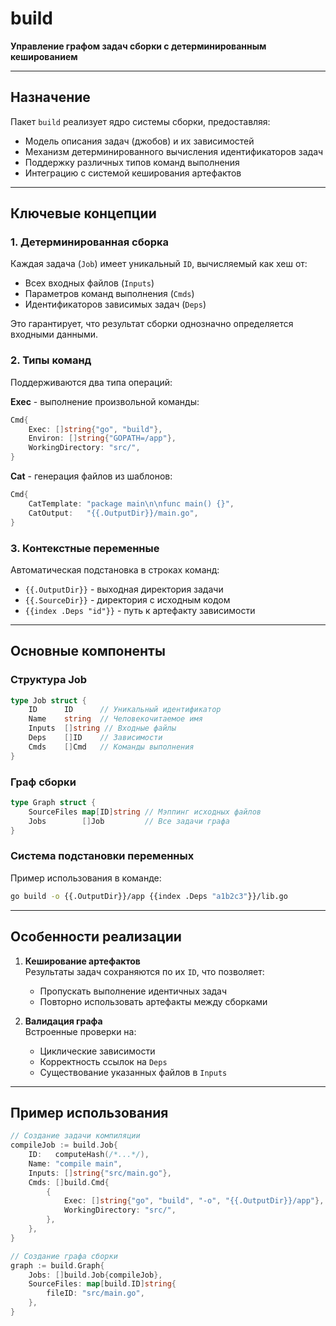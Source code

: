 # build

**Управление графом задач сборки с детерминированным кешированием**

---

## Назначение

Пакет `build` реализует ядро системы сборки, предоставляя:
- Модель описания задач (джобов) и их зависимостей
- Механизм детерминированного вычисления идентификаторов задач
- Поддержку различных типов команд выполнения
- Интеграцию с системой кеширования артефактов

---

## Ключевые концепции

### 1. Детерминированная сборка
Каждая задача (`Job`) имеет уникальный `ID`, вычисляемый как хеш от:
- Всех входных файлов (`Inputs`)
- Параметров команд выполнения (`Cmds`)
- Идентификаторов зависимых задач (`Deps`)

Это гарантирует, что результат сборки однозначно определяется входными данными.

### 2. Типы команд
Поддерживаются два типа операций:

**Exec** - выполнение произвольной команды:
```go
Cmd{
    Exec: []string{"go", "build"},
    Environ: []string{"GOPATH=/app"},
    WorkingDirectory: "src/",
}
```

**Cat** - генерация файлов из шаблонов:
```go
Cmd{
    CatTemplate: "package main\n\nfunc main() {}",
    CatOutput:   "{{.OutputDir}}/main.go",
}
```

### 3. Контекстные переменные
Автоматическая подстановка в строках команд:
- `{{.OutputDir}}` - выходная директория задачи
- `{{.SourceDir}}` - директория с исходным кодом
- `{{index .Deps "id"}}` - путь к артефакту зависимости

---

## Основные компоненты

### Структура Job
```go
type Job struct {
    ID      ID      // Уникальный идентификатор
    Name    string  // Человекочитаемое имя
    Inputs  []string // Входные файлы
    Deps    []ID    // Зависимости
    Cmds    []Cmd   // Команды выполнения
}
```

### Граф сборки
```go
type Graph struct {
    SourceFiles map[ID]string // Мэппинг исходных файлов
    Jobs        []Job         // Все задачи графа
}
```

### Система подстановки переменных
Пример использования в команде:
```bash
go build -o {{.OutputDir}}/app {{index .Deps "a1b2c3"}}/lib.go
```

---

## Особенности реализации

1. **Кеширование артефактов**  
   Результаты задач сохраняются по их `ID`, что позволяет:
   - Пропускать выполнение идентичных задач
   - Повторно использовать артефакты между сборками

2. **Валидация графа**  
   Встроенные проверки на:
   - Циклические зависимости
   - Корректность ссылок на `Deps`
   - Существование указанных файлов в `Inputs`

---

## Пример использования

```go
// Создание задачи компиляции
compileJob := build.Job{
    ID:   computeHash(/*...*/),
    Name: "compile main",
    Inputs: []string{"src/main.go"},
    Cmds: []build.Cmd{
        {
            Exec: []string{"go", "build", "-o", "{{.OutputDir}}/app"},
            WorkingDirectory: "src/",
        },
    },
}

// Создание графа сборки
graph := build.Graph{
    Jobs: []build.Job{compileJob},
    SourceFiles: map[build.ID]string{
        fileID: "src/main.go",
    },
}
```

